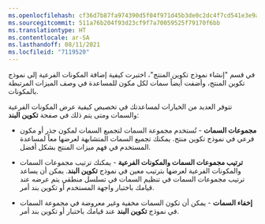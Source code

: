 ```yaml
---
ms.openlocfilehash: cf36d7b87fa974390d5f04f971d45b3de0c2dc4f7cd541e3e9ae15308d933ddd
ms.sourcegitcommit: 511a76b204f93d23cf9f7a70059525f79170f6bb
ms.translationtype: HT
ms.contentlocale: ar-SA
ms.lasthandoff: 08/11/2021
ms.locfileid: "7119520"
---
```

في قسم "إنشاء نموذج تكوين المنتج"، اختبرت كيفية إضافة المكونات الفرعية إلى نموذج تكوين المنتج، وأضفت أيضاً سمات لكل مكون للمساعدة في وصف الميزات المرتبطة بالمكونات.

تتوفر العديد من الخيارات لمساعدتك في تخصيص كيفية عرض المكونات الفرعية والسمات ومتى يتم ذلك في صفحة **تكوين البند**:

-   **مجموعات السمات** - تُستخدم مجموعة السمات لتجميع السمات لمكون جذر أو مكون فرعي في نموذج تكوين منتج. يمكنك تجميع السمات المتشابهة لعرضها معاً لمساعدة المستخدم في فهم ميزات المنتج بشكل أفضل.

-   **ترتيب مجموعات السمات والمكونات الفرعية** - يمكنك ترتيب مجموعات السمات والمكونات الفرعية لعرضها بترتيب معين في نموذج **تكوين البند**. يمكن أن يساعد ترتيب مجموعات السمات في تنظيم السمات في تسلسل منطقي يتم عرضه عند قيامك باختبار واجهة المستخدم أو تكوين بند أمر.

-   **إخفاء السمات** - يمكن أن تكون السمات مخفية وغير معروضة في مجموعة السمات في نموذج **تكوين البند** عند قيامك باختبار أو تكوين بند أمر.
 
